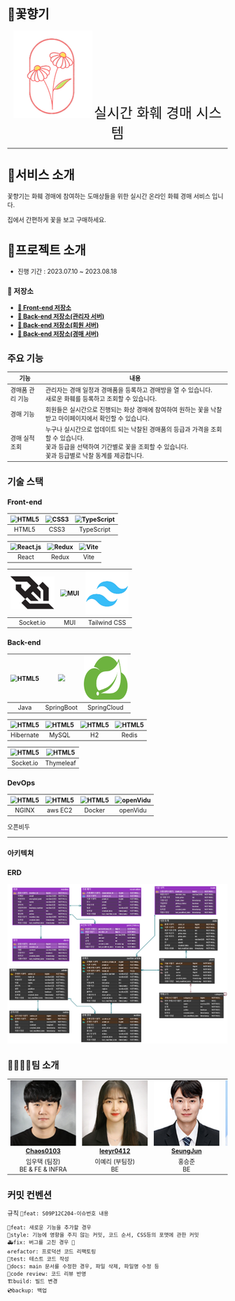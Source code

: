 # 🌹꽃향기

<div align="center">
<img src="./readme_assets/image/logo-removebg.png" height="200"> <span style="font-size: xx-large; justify-items: center" >실시간 화훼 경매 시스템</span>
</div>

---

# 🌻서비스 소개

꽃향기는 화훼 경매에 참여하는 도매상들을 위한 실시간 온라인 화훼 경매 서비스 입니다.

집에서 간편하게 꽃을 보고 구매하세요.

# 🌼프로젝트 소개

- 진행 기간 : 2023.07.10 ~ 2023.08.18

### 📂 저장소

- **[🔎 Front-end 저장소](./kkoch)**
- **[🔎 Back-end 저장소(관리자 서버)](./admin)**
- **[🔎 Back-end 저장소(회원 서버)](./user)**
- **[🔎 Back-end 저장소(경매 서버)](./auction)**

## 주요 기능

| 기능        | 내용                                                                                                           |
|-----------|--------------------------------------------------------------------------------------------------------------|
| 경매품 관리 기능 | 관리자는 경매 일정과 경매품을 등록하고 경매방을 열 수 있습니다.<br/>새로운 화훼를 등록하고 조회할 수 있습니다.                                            |
| 경매 기능     | 회원들은 실시간으로 진행되는 화상 경매에 참여하여 원하는 꽃을 낙찰받고 마이페이지에서 확인할 수 있습니다.                                                  |
| 경매 실적 조회  | 누구나 실시간으로 업데이트 되는 낙찰된 경매품의 등급과 가격을 조회할 수 있습니다.<br/>꽃과 등급을 선택하여 기간별로 꽃을 조회할 수 있습니다.<br/>꽃과 등급별로 낙찰 동계를 제공합니다. |

## 기술 스택

### Front-end

| <img src="https://i.namu.wiki/i/R_1GB9wacsgjR61sACBysg_5Y4ygMDZgPOlrT5aVwjJStPixqHfWNZP33qn288cy-KVODo69r2FAbOitrKxwqKsQZ2pl-jHsCckqK2aO97ENVi5_fFCvSHPDez9pmDTwjGiW9PZKUvBK4XZ0MTXpsA.svg" alt="HTML5" width="100px"  height="100px"  /> | <img src="https://i.namu.wiki/i/-YBCCZqpprsMP89vNqcM1dICBjNf-IxRaukuXLJCcp8oQgEM0ARMk_fS0liXZRylAcZoQUg5g7MxrBkove1NmLyAn7t4C-q22LZ0Am-9cas-yJqyZ07b5QZz8SFd4MiWPUhPnW2jTpcuC3ipei6vyw.svg" alt="CSS3" width="100px" height="100px" /> | <img src="https://i.namu.wiki/i/p7DK2MHrcIylZFz4rbq0kp8w0-NZnLwuVAK-vkIpOwLSc9vzLhcZkuWFOXQt-ccDJy6tfJMhwFCV2PTapqzRR9-qnLDlNxxuuP0UDMkZ9-_9RQ1ITQil9tNp9hKt840cGPl92SSkv1wVGAOQuNxTtA.webp" alt="TypeScript" width="100px" height="100px" /> |
|:-----------------------------------------------------------------------------------------------------------------------------------------------------------------------------------------------------------------------------------------:|:--------------------------------------------------------------------------------------------------------------------------------------------------------------------------------------------------------------------------------------:|:---------------------------------------------------------------------------------------------------------------------------------------------------------------------------------------------------------------------------------------------:|
|                                                                                                                   HTML5                                                                                                                   |                                                                                                                  CSS3                                                                                                                  |                                                                                                                  TypeScript                                                                                                                   |

| <img src="https://i.namu.wiki/i/lVfPXZ0dmrpwxPXqoBOzY0QnBABWVduuGjFx_xN2kieYI47MXvoKkUMBLXsa1CyRjq5FEjwsXfcpcoB2lMbgSTwEvE9qgkBMusPRMVrpzFjcAQwjLkbAQofyTZbftvIlrpX-dgUKFQOO715UMQFWrQ.svg" alt="React.js" width="100px" height="100px" /> | <img src="https://d33wubrfki0l68.cloudfront.net/0834d0215db51e91525a25acf97433051f280f2f/c30f5/img/redux.svg" alt="Redux" width="100px" height="100px" /> | <img src="https://vitejs.dev/logo-with-shadow.png" alt="Vite" width="100px" height="100px" /> |
|:------------------------------------------------------------------------------------------------------------------------------------------------------------------------------------------------------------------------------------------:|:---------------------------------------------------------------------------------------------------------------------------------------------------------:|:---------------------------------------------------------------------------------------------:|
|                                                                                                                   React                                                                                                                    |                                                                           Redux                                                                           |                                             Vite                                              |

| <img src="./readme_assets/image/websockets.png" alt="Socket.io" width="100px" /> | <img src="https://mui.com/static/logo.png" alt="MUI" width="100px" height="100px" /> | <img src="./readme_assets/image/tailwind.png" alt="Tailwind CSS" width="100px" height="100px" /> |
|:--------------------------------------------------------------------------------:|:------------------------------------------------------------------------------------:|:------------------------------------------------------------------------------------------------:|
|                                    Socket.io                                     |                                         MUI                                          |                                           Tailwind CSS                                           |

### Back-end

| <img src="https://i.namu.wiki/i/MuCO_ocla-FyadGnRZytkRLggQOcqxv_hXNjN7aYXDOPivIChJNdiRXp6vwSXbM6GcUL3pVTL-5U5TKQ0f1YhA.svg" alt="HTML5" width="100px" height="100px" /> | <img src="https://upload.wikimedia.org/wikipedia/commons/thumb/4/44/Spring_Framework_Logo_2018.svg/1920px-Spring_Framework_Logo_2018.svg.png" width="100"> | <img src="./readme_assets/image/spring cloud.png"  alt="HTML5" width="100px" height="100px" /> |
|:-----------------------------------------------------------------------------------------------------------------------------------------------------------------------:|:----------------------------------------------------------------------------------------------------------------------------------------------------------:|:----------------------------------------------------------------------------------------------:|
|                                                                                  Java                                                                                   |                                                                         SpringBoot                                                                         |                                          SpringCloud                                           |

| <img src="https://static-00.iconduck.com/assets.00/hibernate-icon-1965x2048-cl94vxbt.png"  alt="HTML5" width="100px" height="100px" /> | <img src="https://i.namu.wiki/i/vkGpBcmks1_NcJW0HUFa6jlwlM6h11B-8nxRRX4bYC703H4nLo7j4dQdRCC32gz8Q-BqRcAnQgFSXMjB8jPohg.svg"  alt="HTML5" width="100px" height="100px" /> | <img src="https://upload.wikimedia.org/wikipedia/commons/a/a1/H2_logo.png"  alt="HTML5" width="100px" height="100px" /> | <img src="https://upload.wikimedia.org/wikipedia/commons/thumb/6/64/Logo-redis.svg/2560px-Logo-redis.svg.png"  alt="HTML5" width="100px" height="100px" /> |
|:--------------------------------------------------------------------------------------------------------------------------------------:|:------------------------------------------------------------------------------------------------------------------------------------------------------------------------:|:-----------------------------------------------------------------------------------------------------------------------:|:----------------------------------------------------------------------------------------------------------------------------------------------------------:|
|                                                               Hibernate                                                                |                                                                                  MySQL                                                                                   |                                                           H2                                                            |                                                                           Redis                                                                            |

| <img src="https://upload.wikimedia.org/wikipedia/commons/thumb/9/96/Socket-io.svg/1200px-Socket-io.svg.png"  alt="HTML5" width="100px" height="100px" /> | <img src="https://www.thymeleaf.org/images/thymeleaf.png"  alt="HTML5" width="100px" height="100px" /> |
|:--------------------------------------------------------------------------------------------------------------------------------------------------------:|:------------------------------------------------------------------------------------------------------:|
|                                                                        Socket.io                                                                         |                                               Thymeleaf                                                |

### DevOps

| <img src="https://www.nginx.com/wp-content/uploads/2020/05/NGINX-product-icon.svg"  alt="HTML5" width="100px" height="100px" /> | <img src="https://upload.wikimedia.org/wikipedia/commons/thumb/9/93/Amazon_Web_Services_Logo.svg/300px-Amazon_Web_Services_Logo.svg.png"  alt="HTML5" width="100px" height="100px" /> | <img src="https://i.namu.wiki/i/8wUfxyvz88Q6e5I_vuHYJdnVV_z3o7jbjV2WCjhTzZxWijV1v5rpU-f8vm4o-hYmtx_utsw4g8VhMvPjecTBo-bGGCjZhVKGBJsiXCs04pU188gmdcTsPUFlYk7YXXk-ktCwai5NfK6BadDTgm-NlQ.webp"  alt="HTML5" width="100px" height="100px" /> | <img src="https://canada1.discourse-cdn.com/free1/uploads/openvidu/original/1X/ee7880b148202978d80991820064f9c39ada3530.png"  alt="openVidu" width="100px" height="100px" /> |
|:-------------------------------------------------------------------------------------------------------------------------------:|:-------------------------------------------------------------------------------------------------------------------------------------------------------------------------------------:|:-----------------------------------------------------------------------------------------------------------------------------------------------------------------------------------------------------------------------------------------:|:----------------------------------------------------------------------------------------------------------------------------------------------------------------------------:|
|                                                              NGINX                                                              |                                                                                        aws EC2                                                                                        |                                                                                                                  Docker                                                                                                                   |                                                                                   openVidu                                                                                   |

오픈비두


---
<!--
## 상세 기능 소개

|   분류   |    기능     | 설명                                                      |
|:------:|:---------:|:--------------------------------------------------------|
| 사용자 기능 |   회원 기능   | 회원은 로그인/회원가입을 할 수 있습니다.                                 |
|        |   회원 기능   | 회원은 로그인/회원가입을 할 수 있다.                                   |
|        |   회원 기능   | 회원은 로그인/회원가입을 할 수 있다.                                   |
|        |   회원 기능   | 회원은 로그인/회원가입을 할 수 있다.                                   |
| 관리자 기능 | 관리자 등록 기능 | 관리자 계정은 다른 관리자를 등록할 수 있으며 등록 시 권한을 설정해 경매사와 관계자를 구분합니다. |
|        | 관리자 등록 기능 | 관리자 계정은 다른 관리자를 등록할 수 있으며 등록 시 권한을 설정해 경매사와 관계자를 구분합니다. |
|        | 관리자 등록 기능 | 관리자 계정은 다른 관리자를 등록할 수 있으며 등록 시 권한을 설정해 경매사와 관계자를 구분합니다. |
|        | 관리자 등록 기능 | 관리자 계정은 다른 관리자를 등록할 수 있으며 등록 시 권한을 설정해 경매사와 관계자를 구분합니다. |
|        | 관리자 등록 기능 | 관리자 계정은 다른 관리자를 등록할 수 있으며 등록 시 권한을 설정해 경매사와 관계자를 구분합니다. |
|        | 관리자 등록 기능 | 관리자 계정은 다른 관리자를 등록할 수 있으며 등록 시 권한을 설정해 경매사와 관계자를 구분합니다. |
| 시스템 기능 | 낙찰 통계 기능  | 매일 오전 10시에 당일 진행했던 경매품에 대해 꽃과 등급별 평균을 계산해 기록합니다.        |
|        | 낙찰 통계 기능  | 매일 오전 10시에 당일 진행했던 경매품에 대해 꽃과 등급별 평균을 계산해 기록합니다.        |
|        | 낙찰 통계 기능  | 매일 오전 10시에 당일 진행했던 경매품에 대해 꽃과 등급별 평균을 계산해 기록합니다.        |
|        | 낙찰 통계 기능  | 매일 오전 10시에 당일 진행했던 경매품에 대해 꽃과 등급별 평균을 계산해 기록합니다.        |
|        | 낙찰 통계 기능  | 매일 오전 10시에 당일 진행했던 경매품에 대해 꽃과 등급별 평균을 계산해 기록합니다.        |
-->

### 아키텍쳐

### ERD

<img src="./readme_assets/image/erd.png">

## 👨‍👩‍👧‍👦팀 소개

<table align="center">
    <tr align="center">
        <td style="min-width: 150px;">
            <a href="https://github.com/Chaos0103">
              <img src="./readme_assets/profile/lwt.png" width="200">
              <br />
              <b>Chaos0103</b>
            </a>
        </td>
        <td style="min-width: 150px;">
            <a href="https://github.com/leeyr0412">
              <img src="./readme_assets/profile/lyr.png" width="200">
              <br />
              <b>leeyr0412</b>
            </a> 
        </td>
        <td style="min-width: 150px;">
            <a href="https://github.com/SeungJun">
              <img src="./readme_assets/profile/hsj.png" width="200">
              <br />
              <b>SeungJun</b>
            </a> 
        </td>
        <td style="min-width: 150px;">
            <a href="https://github.com/soo0300">
              <img src="./readme_assets/profile/ksj.png" width="200">
              <br />
              <b>soo0300</b>
            </a> 
        </td>
        <td style="min-width: 150px;">
            <a href="https://github.com/hans0537">
              <img src="./readme_assets/profile/ssj.png" width="200">
              <br />
              <b>hans0537</b>
            </a> 
        </td>
        <td style="min-width: 150px;">
            <a href="https://github.com/lukylun">
              <img src="./readme_assets/profile/syj.png" width="200">
              <br />
              <b>lukylun</b>
            </a> 
        </td>
    </tr>
    <tr align="center">
        <td>
            임우택 (팀장)<br/>BE & FE & INFRA
        </td>
        <td>
            이예리 (부팀장)<br/>BE
        </td>
        <td>
            홍승준<br/>BE
        </td>
        <td>
            김수진<br/>BE
        </td>
        <td>
            신성주<br/>FE
        </td>
        <td>
            서용준<br/>FE
        </td>
    </tr>
</table>

## 커밋 컨벤션

규칙 `🎉feat: S09P12C204-이슈번호 내용`

```
🎉feat: 새로운 기능을 추가할 경우
🌈style: 기능에 영향을 주지 않는 커밋, 코드 순서, CSS등의 포맷에 관한 커밋
🚑fix: 버그를 고친 경우 🚨
♻️refactor: 프로덕션 코드 리팩토링
🔨test: 테스트 코드 작성
📝docs: main 문서를 수정한 경우, 파일 삭제, 파일명 수정 등
👀code review: 코드 리뷰 반영
🏗️build: 빌드 변경
💿backup: 백업
```
